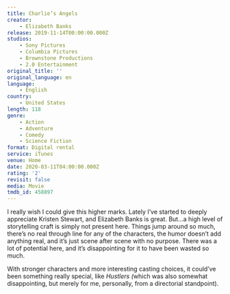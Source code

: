 ```yaml
---
title: Charlie’s Angels
creator:
    - Elizabeth Banks
release: 2019-11-14T00:00:00.000Z
studios:
    - Sony Pictures
    - Columbia Pictures
    - Brownstone Productions
    - 2.0 Entertainment
original_title: ''
original_language: en
language:
    - English
country:
    - United States
length: 118
genre:
    - Action
    - Adventure
    - Comedy
    - Science Fiction
format: Digital rental
service: iTunes
venue: Home
date: 2020-03-11T04:00:00.000Z
rating: '2'
revisit: false
media: Movie
tmdb_id: 458897
---
```


I really wish I could give this higher marks. Lately I’ve started to deeply appreciate Kristen Stewart, and Elizabeth Banks is great. But...a high level of storytelling craft is simply not present here. Things jump around so much, there’s no real through line for any of the characters, the humor doesn’t add anything real, and it’s just scene after scene with no purpose. There was a lot of potential here, and it’s disappointing for it to have been wasted so much.

With stronger characters and more interesting casting choices, it could’ve been something really special, like <i>Hustlers (</i>which was also somewhat disappointing, but merely for me, personally, from a directorial standpoint).
